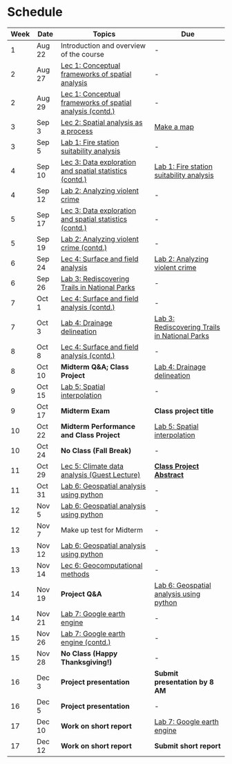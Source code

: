 # Schedule

Week | Date | Topics | Due
-----|------|--------|-----
1    | Aug 22 | Introduction and overview of the course | -
2    | Aug 27 | [Lec 1: Conceptual frameworks of spatial analysis](lectures/lec-1.md) | -
2    | Aug 29 | [Lec 1: Conceptual frameworks of spatial analysis (contd.)](lectures/lec-1.md) | -
3    | Sep 3 | [Lec 2: Spatial analysis as a process](lectures/lec-2.md) | [Make a map](labs/lab-0/lab-0.md)
3    | Sep 5 | [Lab 1: Fire station suitability analysis](labs/lab-1/lab-1.md) | -
4    | Sep 10 | [Lec 3: Data exploration and spatial statistics (contd.)](lectures/lec-3.md) | [Lab 1: Fire station suitability analysis](labs/lab-1/lab-1.md)
4    | Sep 12 | [Lab 2: Analyzing violent crime](labs/lab-2/lab-2.md) | -
5    | Sep 17 | [Lec 3: Data exploration and spatial statistics (contd.)](lectures/lec-3.md) | -
5    | Sep 19 | [Lab 2: Analyzing violent crime (contd.)](labs/lab-2/lab-2.md) | -
6    | Sep 24 | [Lec 4: Surface and field analysis](lectures/lec-4.md) | [Lab 2: Analyzing violent crime](labs/lab-2/lab-2.md)
6    | Sep 26 | [Lab 3: Rediscovering Trails in National Parks](labs/lab-3/lab-3.md) | -
7    | Oct 1 | [Lec 4: Surface and field analysis (contd.)](lectures/lec-4.md) | -
7    | Oct 3 | [Lab 4: Drainage delineation](labs/lab-4/lab-4.md) | [Lab 3: Rediscovering Trails in National Parks](labs/lab-3/lab-3.md)
8    | Oct 8 | [Lec 4: Surface and field analysis (contd.)](lectures/lec-4.md) | -
8    | Oct 10 | **Midterm Q&A; Class Project** | [Lab 4: Drainage delineation](labs/lab-4/lab-4.md)
9    | Oct 15 | [Lab 5: Spatial interpolation](labs/lab-5/lab-5.md) | -
9    | Oct 17 | **Midterm Exam** | **Class project title**
10    | Oct 22 | **Midterm Performance and Class Project** | [Lab 5: Spatial interpolation](labs/lab-5/lab-5.md)
10    | Oct 24 | **No Class (Fall Break)** | -
11    | Oct 29 | [Lec 5: Climate data analysis (Guest Lecture)](lectures/lec-5.md) | **[Class Project Abstract](project.md)**
11    | Oct 31 | [Lab 6: Geospatial analysis using python](labs/lab-6/lab-6.md) | -
12    | Nov 5 | [Lab 6: Geospatial analysis using python](labs/lab-6/lab-6.md) | -
12    | Nov 7 | Make up test for Midterm | -
13    | Nov 12 | [Lab 6: Geospatial analysis using python](labs/lab-6/lab-6.md) | -
13    | Nov 14 | [Lec 6: Geocomputational methods](lectures/lec-6.md) | -
14    | Nov 19 | **Project Q&A** | [Lab 6: Geospatial analysis using python](labs/lab-6/lab-6.md)
14    | Nov 21 | [Lab 7: Google earth engine](labs/lab-8/lab-8.md) | -
15    | Nov 26 | [Lab 7: Google earth engine (contd.)](labs/lab-8/lab-8.md) | -
15    | Nov 28 | **No Class (Happy Thanksgiving!)** | -
16    | Dec 3 | **Project presentation** | **Submit presentation by 8 AM**
16    | Dec 5 | **Project presentation** | -
17    | Dec 10 | **Work on short report** | [Lab 7: Google earth engine](labs/lab-7/lab7.md)
17    | Dec 12 | **Work on short report** | **Submit short report**

